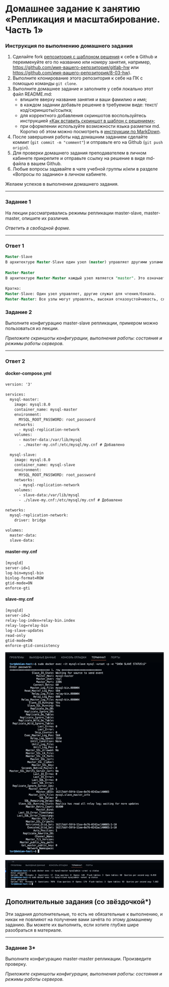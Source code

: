 # Домашнее задание к занятию «Репликация и масштабирование. Часть 1»

### Инструкция по выполнению домашнего задания

1. Сделайте fork [репозитория c шаблоном решения](https://github.com/netology-code/sys-pattern-homework) к себе в Github и переименуйте его по названию или номеру занятия, например, https://github.com/имя-вашего-репозитория/gitlab-hw или https://github.com/имя-вашего-репозитория/8-03-hw).
2. Выполните клонирование этого репозитория к себе на ПК с помощью команды `git clone`.
3. Выполните домашнее задание и заполните у себя локально этот файл README.md:
   - впишите вверху название занятия и ваши фамилию и имя;
   - в каждом задании добавьте решение в требуемом виде: текст/код/скриншоты/ссылка;
   - для корректного добавления скриншотов воспользуйтесь инструкцией [«Как вставить скриншот в шаблон с решением»](https://github.com/netology-code/sys-pattern-homework/blob/main/screen-instruction.md);
   - при оформлении используйте возможности языка разметки md. Коротко об этом можно посмотреть в [инструкции по MarkDown](https://github.com/netology-code/sys-pattern-homework/blob/main/md-instruction.md).
4. После завершения работы над домашним заданием сделайте коммит (`git commit -m "comment"`) и отправьте его на Github (`git push origin`).
5. Для проверки домашнего задания преподавателем в личном кабинете прикрепите и отправьте ссылку на решение в виде md-файла в вашем Github.
6. Любые вопросы задавайте в чате учебной группы и/или в разделе «Вопросы по заданию» в личном кабинете.

Желаем успехов в выполнении домашнего задания.

---

### Задание 1

На лекции рассматривались режимы репликации master-slave, master-master, опишите их различия.

*Ответить в свободной форме.*

---

### Ответ 1

```sql
Master-Slave
В архитектуре Master-Slave один узел (master) управляет другими узлами (slaves). Узел "master" является главным, отвечает за обработку запросов, и он управляет узлами "slave". Узлы "slave" обычно содержат копии данных и обслуживают запросы на чтение или используются для бэкапа и восстановления. Если "master" узел выходит из строя, один из "slave" узлов может заменить его, но это требует дополнительной конфигурации и управления.

Master-Master
В архитектуре Master-Master каждый узел является "master". Это означает, что каждый узел может обрабатывать запросы на запись (и чтение), и изменения синхронизируются между всеми узлами "master". Это обеспечивает высокую доступность и отказоустойчивость, так как если один из узлов выходит из строя, другой узел может продолжать обрабатывать запросы. Однако, такая конфигурация более сложна в управлении и может привести к конфликтам данных.

Кратко:
Master-Slave: Один узел управляет, другие служат для чтения/бэкапа.
Master-Master: Все узлы могут управлять, высокая отказоустойчивость, сложнее в управлении.
```

### Задание 2

Выполните конфигурацию master-slave репликации, примером можно пользоваться из лекции.

*Приложите скриншоты конфигурации, выполнения работы: состояния и режимы работы серверов.*

---
### Ответ 2

#### docker-compose.yml
``` 
version: '3'

services:
  mysql-master:
    image: mysql:8.0
    container_name: mysql-master
    environment:
      MYSQL_ROOT_PASSWORD: root_password
    networks:
      - mysql-replication-network
    volumes:
      - master-data:/var/lib/mysql
      - ./master-my.cnf:/etc/mysql/my.cnf # Добавлено

  mysql-slave:
    image: mysql:8.0
    container_name: mysql-slave
    environment:
      MYSQL_ROOT_PASSWORD: root_password
    networks:
      - mysql-replication-network
    volumes:
      - slave-data:/var/lib/mysql
      - ./slave-my.cnf:/etc/mysql/my.cnf # Добавлено

networks:
  mysql-replication-network:
    driver: bridge

volumes:
  master-data:
  slave-data:
```

#### master-my.cnf
``` 
[mysqld]
server-id=1
log-bin=mysql-bin
binlog-format=ROW
gtid-mode=ON
enforce-gti
``` 

#### slave-my.cnf

```
[mysqld]
server-id=2
relay-log-index=relay-bin.index
relay-log=relay-bin
log-slave-updates
read-only
gtid-mode=ON
enforce-gtid-consistency
```
![alt text](https://github.com/shatskiy-O/sdb-homeworks/blob/main/images/31.png)

![alt text](https://github.com/shatskiy-O/sdb-homeworks/blob/main/images/32.png)


## Дополнительные задания (со звёздочкой*)
Эти задания дополнительные, то есть не обязательные к выполнению, и никак не повлияют на получение вами зачёта по этому домашнему заданию. Вы можете их выполнить, если хотите глубже шире разобраться в материале.

---

### Задание 3* 

Выполните конфигурацию master-master репликации. Произведите проверку.

*Приложите скриншоты конфигурации, выполнения работы: состояния и режимы работы серверов.*
